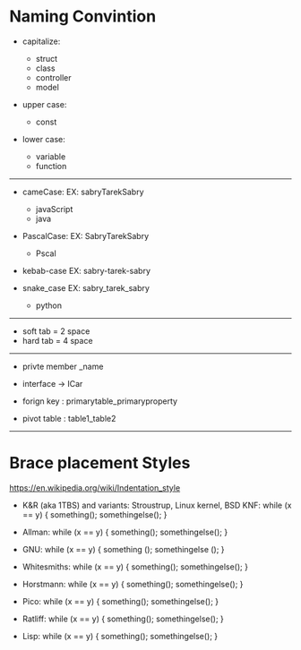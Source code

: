 Naming Convintion
==================

- capitalize:
	- struct
	- class
	- controller
	- model


- upper case:
	- const


- lower case:
	- variable
	- function

-----------------------------------------------------------------------------------------------
- cameCase: EX: sabryTarekSabry
	- javaScript
	- java


- PascalCase: EX: SabryTarekSabry
	- Pscal

- kebab-case EX: sabry-tarek-sabry

- snake_case EX: sabry_tarek_sabry
	- python

-----------------------------------------------------------------------------------------------

- soft tab = 2 space
- hard tab = 4 space

-----------------------------------------------------------------------------------------------


- privte member _name

- interface -> ICar

- forign key : primarytable_primaryproperty
- pivot table : table1_table2

-----------------------------------------------------------------------------------------------
Brace placement	Styles
======================
https://en.wikipedia.org/wiki/Indentation_style


- K&R (aka 1TBS) and variants: Stroustrup, Linux kernel, BSD KNF:
while (x == y) {
    something();
    somethingelse();
}


- Allman:
while (x == y)
{
    something();
    somethingelse();
}


- GNU:
while (x == y)
  {
    something ();
    somethingelse ();
  }


- Whitesmiths:
while (x == y)
    {
    something();
    somethingelse();
    }
	

- Horstmann:
while (x == y)
{   something();
    somethingelse();
}


- Pico:
while (x == y)
{   something();
    somethingelse(); }


- Ratliff:
while (x == y) {
    something();
    somethingelse();
    }


- Lisp:
while (x == y)
  { something();
    somethingelse(); }
